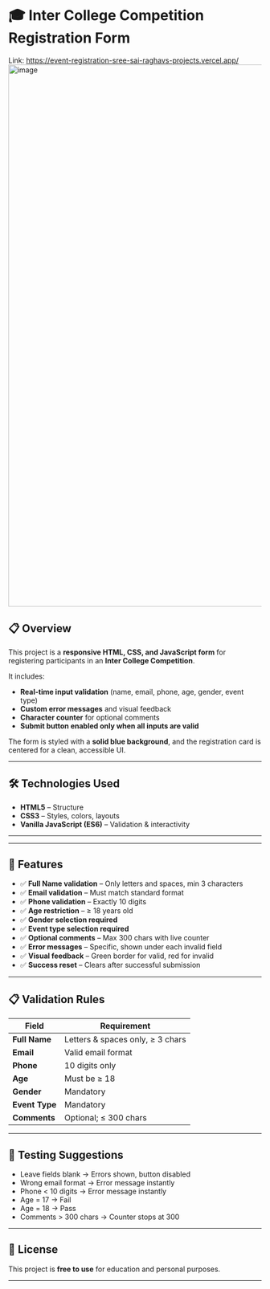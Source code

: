 # 🎓 Inter College Competition Registration Form

Link: https://event-registration-sree-sai-raghavs-projects.vercel.app/
<img width="1920" height="1080" alt="image" src="https://github.com/user-attachments/assets/75c1d82e-1493-4d95-86d2-2265d70a15e8" />


## 📋 Overview
This project is a **responsive HTML, CSS, and JavaScript form** for registering participants in an **Inter College Competition**.

It includes:
- **Real-time input validation** (name, email, phone, age, gender, event type)
- **Custom error messages** and visual feedback
- **Character counter** for optional comments
- **Submit button enabled only when all inputs are valid**

The form is styled with a **solid blue background**, and the registration card is centered for a clean, accessible UI.

---

## 🛠 Technologies Used
- **HTML5** – Structure
- **CSS3** – Styles, colors, layouts
- **Vanilla JavaScript (ES6)** – Validation & interactivity

---


---

## 🚀 Features
- ✅ **Full Name validation** – Only letters and spaces, min 3 characters  
- ✅ **Email validation** – Must match standard format  
- ✅ **Phone validation** – Exactly 10 digits  
- ✅ **Age restriction** – ≥ 18 years old  
- ✅ **Gender selection required**  
- ✅ **Event type selection required**  
- ✅ **Optional comments** – Max 300 chars with live counter  
- ✅ **Error messages** – Specific, shown under each invalid field  
- ✅ **Visual feedback** – Green border for valid, red for invalid  
- ✅ **Success reset** – Clears after successful submission  

---

## 📋 Validation Rules
| Field        | Requirement |
|--------------|-------------|
| **Full Name** | Letters & spaces only, ≥ 3 chars |
| **Email**     | Valid email format |
| **Phone**     | 10 digits only |
| **Age**       | Must be ≥ 18 |
| **Gender**    | Mandatory |
| **Event Type**| Mandatory |
| **Comments**  | Optional; ≤ 300 chars |


---

## 🧪 Testing Suggestions
- Leave fields blank → Errors shown, button disabled  
- Wrong email format → Error message instantly  
- Phone < 10 digits → Error message instantly  
- Age = 17 → Fail  
- Age = 18 → Pass  
- Comments > 300 chars → Counter stops at 300  

---

## 📜 License
This project is **free to use** for education and personal purposes.

---

